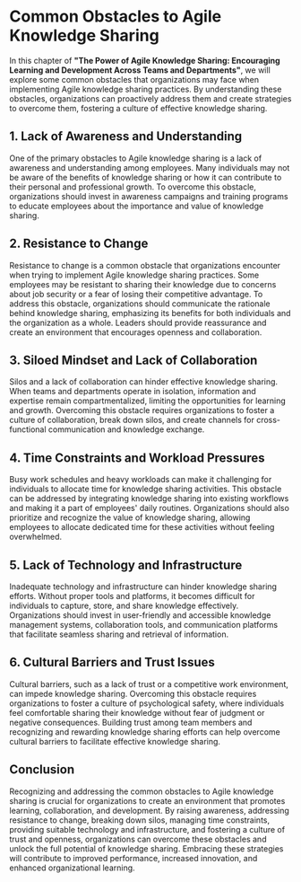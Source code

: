 Common Obstacles to Agile Knowledge Sharing
====================================================

In this chapter of **"The Power of Agile Knowledge Sharing: Encouraging Learning and Development Across Teams and Departments"**, we will explore some common obstacles that organizations may face when implementing Agile knowledge sharing practices. By understanding these obstacles, organizations can proactively address them and create strategies to overcome them, fostering a culture of effective knowledge sharing.

**1. Lack of Awareness and Understanding**
------------------------------------------

One of the primary obstacles to Agile knowledge sharing is a lack of awareness and understanding among employees. Many individuals may not be aware of the benefits of knowledge sharing or how it can contribute to their personal and professional growth. To overcome this obstacle, organizations should invest in awareness campaigns and training programs to educate employees about the importance and value of knowledge sharing.

**2. Resistance to Change**
---------------------------

Resistance to change is a common obstacle that organizations encounter when trying to implement Agile knowledge sharing practices. Some employees may be resistant to sharing their knowledge due to concerns about job security or a fear of losing their competitive advantage. To address this obstacle, organizations should communicate the rationale behind knowledge sharing, emphasizing its benefits for both individuals and the organization as a whole. Leaders should provide reassurance and create an environment that encourages openness and collaboration.

**3. Siloed Mindset and Lack of Collaboration**
-----------------------------------------------

Silos and a lack of collaboration can hinder effective knowledge sharing. When teams and departments operate in isolation, information and expertise remain compartmentalized, limiting the opportunities for learning and growth. Overcoming this obstacle requires organizations to foster a culture of collaboration, break down silos, and create channels for cross-functional communication and knowledge exchange.

**4. Time Constraints and Workload Pressures**
----------------------------------------------

Busy work schedules and heavy workloads can make it challenging for individuals to allocate time for knowledge sharing activities. This obstacle can be addressed by integrating knowledge sharing into existing workflows and making it a part of employees' daily routines. Organizations should also prioritize and recognize the value of knowledge sharing, allowing employees to allocate dedicated time for these activities without feeling overwhelmed.

**5. Lack of Technology and Infrastructure**
--------------------------------------------

Inadequate technology and infrastructure can hinder knowledge sharing efforts. Without proper tools and platforms, it becomes difficult for individuals to capture, store, and share knowledge effectively. Organizations should invest in user-friendly and accessible knowledge management systems, collaboration tools, and communication platforms that facilitate seamless sharing and retrieval of information.

**6. Cultural Barriers and Trust Issues**
-----------------------------------------

Cultural barriers, such as a lack of trust or a competitive work environment, can impede knowledge sharing. Overcoming this obstacle requires organizations to foster a culture of psychological safety, where individuals feel comfortable sharing their knowledge without fear of judgment or negative consequences. Building trust among team members and recognizing and rewarding knowledge sharing efforts can help overcome cultural barriers to facilitate effective knowledge sharing.

**Conclusion**
--------------

Recognizing and addressing the common obstacles to Agile knowledge sharing is crucial for organizations to create an environment that promotes learning, collaboration, and development. By raising awareness, addressing resistance to change, breaking down silos, managing time constraints, providing suitable technology and infrastructure, and fostering a culture of trust and openness, organizations can overcome these obstacles and unlock the full potential of knowledge sharing. Embracing these strategies will contribute to improved performance, increased innovation, and enhanced organizational learning.
